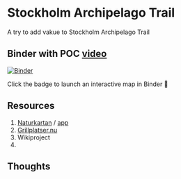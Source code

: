 # Stockholm Archipelago Trail
A try to add vakue to Stockholm Archipelago Trail 

## Binder with POC [video](https://youtu.be/bepljHYFqp4)

[![Binder](https://mybinder.org/badge_logo.svg)](https://mybinder.org/v2/gh/salgo60/Stockholm_Archipelago_Trail/HEAD?filepath=Notebook%2Finteractive_map2.ipynb)

Click the badge to launch an interactive map in Binder 🚀

## Resources
1) [Naturkartan](https://www.naturkartan.se/sv/) / [app](https://apps.apple.com/se/app/naturkartan/id1223011883)
2) [Grillplatser.nu](https://grillplatser.nu/Karta/Kommun/Stockholm)
2) Wikiproject
3) 
## Thoughts
